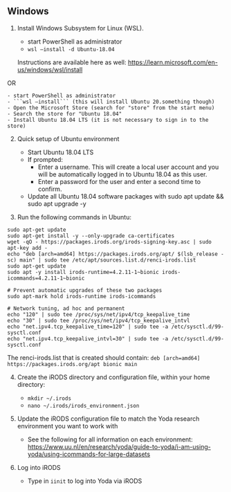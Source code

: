 ## Windows

1. Install Windows Subsystem for Linux (WSL). 
    
    - start PowerShell as administrator
    - ```wsl –install -d Ubuntu-18.04```
    
    Instructions are available here as well: https://learn.microsoft.com/en-us/windows/wsl/install

OR 

    - start PowerShell as administrator
    - ```wsl –install``` (this will install Ubuntu 20.something though)
    - Open the Microsoft Store (search for "store" from the start menu)
    - Search the store for "Ubuntu 18.04"
    - Install Ubuntu 18.04 LTS (it is not necessary to sign in to the store)

2. Quick setup of Ubuntu environment

    - Start Ubuntu 18.04 LTS
    - If prompted: 
        - Enter a username. This will create a local user account and you will be automatically logged in to Ubuntu 18.04 as this user.
        - Enter a password for the user and enter a second time to confirm.
    - Update all Ubuntu 18.04 software packages with sudo apt update && sudo apt upgrade -y

3. Run the following commands in Ubuntu:

```
sudo apt-get update
sudo apt-get install -y --only-upgrade ca-certificates
wget -qO - https://packages.irods.org/irods-signing-key.asc | sudo apt-key add -
echo "deb [arch=amd64] https://packages.irods.org/apt/ $(lsb_release -sc) main" | sudo tee /etc/apt/sources.list.d/renci-irods.list
sudo apt-get update
sudo apt -y install irods-runtime=4.2.11-1~bionic irods-icommands=4.2.11-1~bionic

# Prevent automatic upgrades of these two packages
sudo apt-mark hold irods-runtime irods-icommands

# Network tuning, ad hoc and permanent
echo "120" | sudo tee /proc/sys/net/ipv4/tcp_keepalive_time
echo "30" | sudo tee /proc/sys/net/ipv4/tcp_keepalive_intvl
echo "net.ipv4.tcp_keepalive_time=120" | sudo tee -a /etc/sysctl.d/99-sysctl.conf
echo "net.ipv4.tcp_keepalive_intvl=30" | sudo tee -a /etc/sysctl.d/99-sysctl.conf
```
The renci-irods.list that is created should contain: ```deb [arch=amd64] https://packages.irods.org/apt bionic main```

4. Create the iRODS directory and configuration file, within your home directory:

   - ```mkdir ~/.irods```
   - ```nano ~/.irods/irods_environment.json``` 

5. Update the iRODS configuration file to match the Yoda research environment you want to work with

    - See the following for all information on each environment: https://www.uu.nl/en/research/yoda/guide-to-yoda/i-am-using-yoda/using-icommands-for-large-datasets

6. Log into iRODS

    - Type in ```iinit``` to log into Yoda via iRODS
